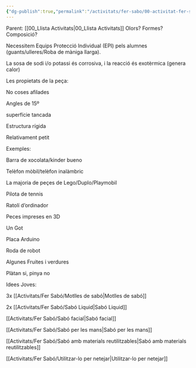 ```yaml
---
{"dg-publish":true,"permalink":"/activitats/fer-sabo/00-activitat-fer-sabo/"}
---
```


Parent: [[00_Llista Activitats\|00_Llista Activitats]]
Olors? Formes? Composició?

Necessitem Equips Protecció Individual (EPI) pels alumnes (guants/ulleres/Roba de màniga llarga).

La sosa de sodi i/o potassi és corrosiva, i la reacció és exotèrmica (genera calor)


Les propietats de la peça:

No coses afilades

Angles de 15º

superfície tancada

Estructura rígida

Relativament petit

Exemples:

Barra de xocolata/kinder bueno

Telèfon mòbil/telèfon inalàmbric

La majoria de peçes de Lego/Duplo/Playmobil

Pilota de tennis

Ratolí d’ordinador

Peces impreses en 3D

Un Got

Placa Arduino

Roda de robot

Algunes Fruites i verdures

Plàtan si, pinya no

  

Idees Joves:

3x [[Activitats/Fer Sabó/Motlles de sabó\|Motlles de sabó]]

2x [[Activitats/Fer Sabó/Sabó Liquid\|Sabó Liquid]]

[[Activitats/Fer Sabó/Sabó facial\|Sabó facial]]

[[Activitats/Fer Sabó/Sabó per les mans\|Sabó per les mans]]

[[Activitats/Fer Sabó/Sabó amb materials reutilitzables\|Sabó amb materials reutilitzables]]

[[Activitats/Fer Sabó/Utilitzar-lo per netejar\|Utilitzar-lo per netejar]]